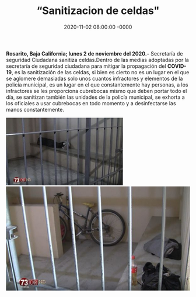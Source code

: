 ﻿---
layout: blog
title:  “Sanitizacion de celdas"
date:   2020-11-02 08:00:00 -0000
categories: rosarito
permalink: /:categories/:title:output_ext
image: /img/cnr/sanitizacion-celdas1.jpg
autor: 
---

**Rosarito, Baja California;  lunes 2 de noviembre del 2020.-** Secretaría de seguridad Ciudadana sanitiza celdas.Dentro de las medias adoptadas por la secretaría de seguridad ciudadana para mitigar la propagación del **COVID-19**, es la sanitización de las celdas, si bien es cierto no es un lugar en el que se aglomere demasiadas solo unos cuantos infractores y elementos de la policía municipal, es un lugar en el que constantemente hay personas, a los infractores se les proporciona cubrebocas mismo que deben portar todo el día, se sanitizan también las unidades de la policía municipal, se exhorta a los oficiales a usar cubrebocas en todo momento y a desinfectarse las manos constantemente.

<div id="carouselExampleSlidesOnly" class="carousel slide" data-ride="carousel">
  <div class="carousel-inner">
    <div class="carousel-item active">
       <img class="d-block w-100" src="/img/cnr/sanitizacion-celdas1.jpg" loading="lazy"  alt="Sanitizan cel en Rosarito para evitar contagios de COVID-19">
    </div>
    <div class="carousel-item">
      <img class="d-block w-100" src="/img/cnr/sanitizacion-celdas2.jpg" loading="lazy"  alt="Sanitizan de Celdas en Rosarito">
    </div>
  </div>
</div>